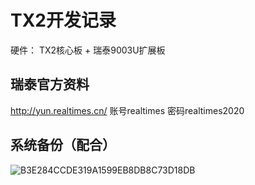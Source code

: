 # TX2开发记录  

硬件： TX2核心板 + 瑞泰9003U扩展板  


## 瑞泰官方资料  

http://yun.realtimes.cn/   账号realtimes    密码realtimes2020  


## 系统备份（配合）

![B3E284CCDE319A1599EB8DB8C73D18DB](https://user-images.githubusercontent.com/58176267/140467504-5d12fd35-2ad6-4c56-879a-a8ac220fd2b7.jpg)
